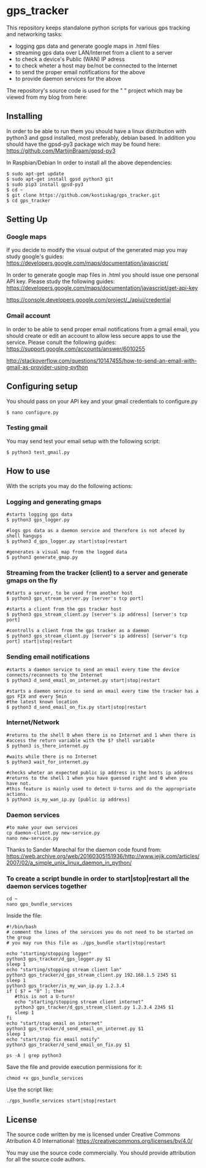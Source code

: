 # gps_tracker
This repository keeps standalone python scripts for various gps tracking and networking tasks: 

- logging gps data and generate google maps in .html files
- streaming gps data over LAN/Internet from a client to a server
- to check a device's Public (WAN) IP adress
- to check wheter a host may be/not be connected to the Internet
- to send the proper email notifications for the above
- to provide daemon services for the above

The repository's source code is used for the " " project which may be viewed from my blog from here:

## Installing

In order to be able to run them you should have a linux distribution with python3 and gpsd installed, most preferably, debian based. In addition you should have the gpsd-py3 package wich may be found here:
https://github.com/MartijnBraam/gpsd-py3

In Raspbian/Debian In order to install all the above dependencies:
  
  ```
  $ sudo apt-get update
  $ sudo apt-get install gpsd python3 git
  $ sudo pip3 install gpsd-py3
  $ cd ~
  $ git clone https://github.com/kostiskag/gps_tracker.git
  $ cd gps_tracker
  ``` 
  
## Setting Up

### Google maps
If you decide to modify the visual output of the generated map you may study google's guides:
https://developers.google.com/maps/documentation/javascript/

In order to generate google map files in .html you should issue one personal API key. Please study the following guides:
https://developers.google.com/maps/documentation/javascript/get-api-key

https://console.developers.google.com/project/_/apiui/credential

### Gmail account
In order to be able to send proper email notifications from a gmail email, you should create or edit an account to allow less secure apps to use the service. Please conult the following guides:
https://support.google.com/accounts/answer/6010255

http://stackoverflow.com/questions/10147455/how-to-send-an-email-with-gmail-as-provider-using-python

## Configuring setup

You should pass on your API key and your gmail credentials to configure.py

  ```
  $ nano configure.py
  ```

### Testing gmail

You may send test your email setup with the following script:

  ```
  $ python3 test_gmail.py
  ```
  
## How to use
With the scripts you may do the following actions:

### Logging and generating gmaps
  
  ```
  #starts logging gps data
  $ python3 gps_logger.py
  
  #logs gps data as a daemon service and therefore is not afeced by shell hangups
  $ python3 d_gps_logger.py start|stop|restart
  
  #generates a visual map from the logged data
  $ python3 generate_gmap.py
  ```
  
### Streaming from the tracker (client) to a server and generate gmaps on the fly

  ```
  #starts a server, to be used from another host
  $ python3 gps_stream_server.py [server's tcp port]
  
  #starts a client from the gps tracker host
  $ python3 gps_stream_client.py [server's ip address] [server's tcp port]
  
  #controlls a client from the gps tracker as a daemon
  $ python3 gps_stream_client.py [server's ip address] [server's tcp port] start|stop|restart
  ```
  
### Sending email notifications

  ```
  #starts a daemon service to send an email every time the device connects/reconnects to the Internet
  $ python3 d_send_email_on_internet.py start|stop|restart
  
  #starts a daemon service to send an email every time the tracker has a gps FIX and every 5min
  #the latest known location
  $ python3 d_send_email_on_fix.py start|stop|restart
  ```
  
### Internet/Network

  ```
  #returns to the shell 0 when there is no Internet and 1 when there is
  #access the return variable with the $? shell variable
  $ python3 is_there_internet.py
  
  #waits while there is no Internet
  $ python3 wait_for_internet.py
  
  #checks wheter an expected public ip address is the hosts ip address 
  #returns to the shell 1 when you have guessed right and 0 when you have not.
  #this feature is mainly used to detect U-turns and do the appropriate actions.
  $ python3 is_my_wan_ip.py [public ip address]
  ```
  
### Daemon services

  ```
  #to make your own services
  cp daemon-client.py new-service.py
  nano new-service.py
  ```
  
  Thanks to Sander Marechal for the daemon code found from:
  https://web.archive.org/web/20160305151936/http://www.jejik.com/articles/2007/02/a_simple_unix_linux_daemon_in_python/
  
### To create a script bundle in order to start|stop|restart all the daemon services together

  ```
  cd ~
  nano gps_bundle_services
  ```  
  Inside the file:
  ```
  #!/bin/bash
  # comment the lines of the services you do not need to be started on the group
  # you may run this file as ./gps_bundle start|stop|restart
  
  echo "starting/stopping logger"
  python3 gps_tracker/d_gps_logger.py $1
  sleep 1
  echo "starting/stopping stream client lan"
  python3 gps_tracker/d_gps_stream_client.py 192.168.1.5 2345 $1
  sleep 1
  python3 gps_tracker/is_my_wan_ip.py 1.2.3.4
  if [ $? = "0" ]; then
     #this is not a U-turn!
     echo "starting/stopping stream client internet"
     python3 gps_tracker/d_gps_stream_client.py 1.2.3.4 2345 $1
     sleep 1
  fi
  echo "start/stop email on internet"
  python3 gps_tracker/d_send_email_on_internet.py $1
  sleep 1
  echo "start/stop fix email notify"
  python3 gps_tracker/d_send_email_on_fix.py $1

  ps -A | grep python3
  ```  
  Save the file and provide execution permissions for it:
  ```
  chmod +x gps_bundle_services
  ```
  Use the script like:
  ```
  ./gps_bundle_services start|stop|restart
  ```

## License
The source code written by me is licensed under Creative Commons Atribution 4.0 International:
https://creativecommons.org/licenses/by/4.0/

You may use the source code commercially.
You should provide attribution for all the source code authors.

